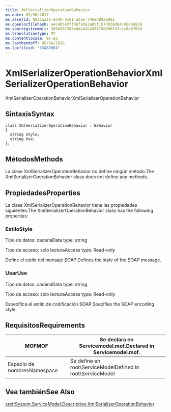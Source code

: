 ```yaml
---
title: XmlSerializerOperationBehavior
ms.date: 03/30/2017
ms.assetid: 8911aa1b-e34b-4161-a3ae-7468d89a6861
ms.openlocfilehash: a4c46543ff5bfa562a05f157d826d84c4589da28
ms.sourcegitcommit: 3d5d33f384eeba41b2dff79d096f47ccc8d8f03d
ms.translationtype: MT
ms.contentlocale: es-ES
ms.lasthandoff: 05/04/2018
ms.locfileid: "33487664"
---
```

# <a name="xmlserializeroperationbehavior"></a><span data-ttu-id="42a77-102">XmlSerializerOperationBehavior</span><span class="sxs-lookup"><span data-stu-id="42a77-102">XmlSerializerOperationBehavior</span></span>
<span data-ttu-id="42a77-103">XmlSerializerOperationBehavior</span><span class="sxs-lookup"><span data-stu-id="42a77-103">XmlSerializerOperationBehavior</span></span>  
  
## <a name="syntax"></a><span data-ttu-id="42a77-104">Sintaxis</span><span class="sxs-lookup"><span data-stu-id="42a77-104">Syntax</span></span>  
  
```  
class XmlSerializerOperationBehavior : Behavior  
{  
  string Style;  
  string Use;  
};  
```  
  
## <a name="methods"></a><span data-ttu-id="42a77-105">Métodos</span><span class="sxs-lookup"><span data-stu-id="42a77-105">Methods</span></span>  
 <span data-ttu-id="42a77-106">La clase XmlSerializerOperationBehavior no define ningún método.</span><span class="sxs-lookup"><span data-stu-id="42a77-106">The XmlSerializerOperationBehavior class does not define any methods.</span></span>  
  
## <a name="properties"></a><span data-ttu-id="42a77-107">Propiedades</span><span class="sxs-lookup"><span data-stu-id="42a77-107">Properties</span></span>  
 <span data-ttu-id="42a77-108">La clase XmlSerializerOperationBehavior tiene las propiedades siguientes:</span><span class="sxs-lookup"><span data-stu-id="42a77-108">The XmlSerializerOperationBehavior class has the following properties:</span></span>  
  
### <a name="style"></a><span data-ttu-id="42a77-109">Estilo</span><span class="sxs-lookup"><span data-stu-id="42a77-109">Style</span></span>  
 <span data-ttu-id="42a77-110">Tipo de datos: cadena</span><span class="sxs-lookup"><span data-stu-id="42a77-110">Data type: string</span></span>  
  
 <span data-ttu-id="42a77-111">Tipo de acceso: solo lectura</span><span class="sxs-lookup"><span data-stu-id="42a77-111">Access type: Read-only</span></span>  
  
 <span data-ttu-id="42a77-112">Define el estilo del mensaje SOAP.</span><span class="sxs-lookup"><span data-stu-id="42a77-112">Defines the style of the SOAP message.</span></span>  
  
### <a name="use"></a><span data-ttu-id="42a77-113">Usar</span><span class="sxs-lookup"><span data-stu-id="42a77-113">Use</span></span>  
 <span data-ttu-id="42a77-114">Tipo de datos: cadena</span><span class="sxs-lookup"><span data-stu-id="42a77-114">Data type: string</span></span>  
  
 <span data-ttu-id="42a77-115">Tipo de acceso: solo lectura</span><span class="sxs-lookup"><span data-stu-id="42a77-115">Access type: Read-only</span></span>  
  
 <span data-ttu-id="42a77-116">Especifica el estilo de codificación SOAP.</span><span class="sxs-lookup"><span data-stu-id="42a77-116">Specifies the SOAP encoding style.</span></span>  
  
## <a name="requirements"></a><span data-ttu-id="42a77-117">Requisitos</span><span class="sxs-lookup"><span data-stu-id="42a77-117">Requirements</span></span>  
  
|<span data-ttu-id="42a77-118">MOF</span><span class="sxs-lookup"><span data-stu-id="42a77-118">MOF</span></span>|<span data-ttu-id="42a77-119">Se declara en Servicemodel.mof.</span><span class="sxs-lookup"><span data-stu-id="42a77-119">Declared in Servicemodel.mof.</span></span>|  
|---------|-----------------------------------|  
|<span data-ttu-id="42a77-120">Espacio de nombres</span><span class="sxs-lookup"><span data-stu-id="42a77-120">Namespace</span></span>|<span data-ttu-id="42a77-121">Se define en root\ServiceModel</span><span class="sxs-lookup"><span data-stu-id="42a77-121">Defined in root\ServiceModel</span></span>|  
  
## <a name="see-also"></a><span data-ttu-id="42a77-122">Vea también</span><span class="sxs-lookup"><span data-stu-id="42a77-122">See Also</span></span>  
 <xref:System.ServiceModel.Description.XmlSerializerOperationBehavior>

